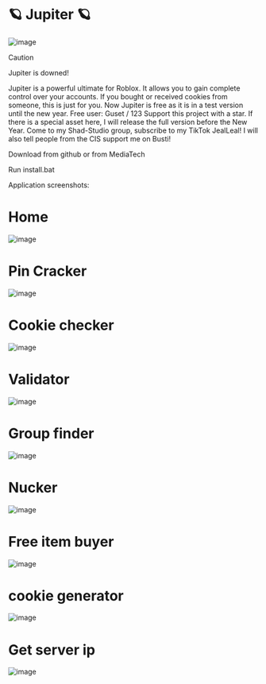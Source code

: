 #  🪐 Jupiter 🪐
![image](https://github.com/user-attachments/assets/7c739472-0ff4-4b27-8189-e2f2a113ae7c)

>[!CAUTION]
>Jupiter is downed!

Jupiter is a powerful ultimate for Roblox. It allows you to gain complete control over your accounts. If you bought or received cookies from someone, this is just for you. Now Jupiter is free as it is in a test version until the new year. Free user:
Guset / 123
Support this project with a star. If there is a special asset here, I will release the full version before the New Year. Come to my Shad-Studio group, subscribe to my TikTok JealLeal! I will also tell people from the CIS support me on Busti!

Download from github or from MediaTech

Run install.bat

Application screenshots:
# Home
![image](https://github.com/user-attachments/assets/6c130b23-08f8-407f-b0b0-12696d51e514)
# Pin Cracker
![image](https://github.com/user-attachments/assets/9ce309bb-3f49-44e0-945a-f95ec5608804)
# Cookie checker
![image](https://github.com/user-attachments/assets/40f229a2-f4af-4364-98f2-7286d36acf11)
# Validator
![image](https://github.com/user-attachments/assets/c317cfb4-4c1e-458e-9090-ed93aad7705b)
# Group finder
![image](https://github.com/user-attachments/assets/a3e95f6e-593a-45e3-b486-e910c5205466)
# Nucker
![image](https://github.com/user-attachments/assets/9abfa131-2930-48ec-85a9-8999270e17c3)
# Free item buyer
![image](https://github.com/user-attachments/assets/f1b6a14c-d56d-4e81-95a2-5906ff6d921e)
# cookie generator
![image](https://github.com/user-attachments/assets/fe365ea7-cb95-494a-9f7b-de75ec2553fb)
# Get server ip
![image](https://github.com/user-attachments/assets/08a0f194-7ca7-47fd-bb3e-af020494b2f4)


